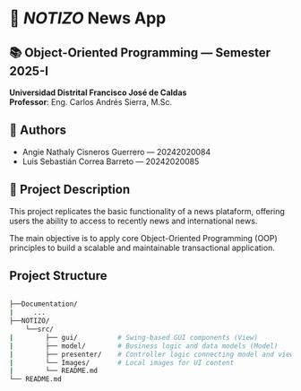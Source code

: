 # 📰 *NOTIZO*  News App

## 📚 Object-Oriented Programming — Semester 2025-I
**Universidad Distrital Francisco José de Caldas**  
**Professor**: Eng. Carlos Andrés Sierra, M.Sc.  

## 👥 Authors
- Angie Nathaly Cisneros Guerrero — 20242020084
- Luis Sebastián Correa Barreto — 20242020085

## 🎯 Project Description
This project replicates the basic functionality of a news plataform, offering users the ability to access to recently news and international news.

The main objective is to apply core Object-Oriented Programming (OOP) principles to build a scalable and maintainable transactional application.

## Project Structure

```bash

├──Documentation/
|     ...
├──NOTIZO/
    └──src/
|        ├── gui/          # Swing-based GUI components (View)
|        ├── model/        # Business logic and data models (Model)
|        ├── presenter/    # Controller logic connecting model and view (Controller)
|        └── Images/       # Local images for UI content
|        └── README.md
└── README.md
